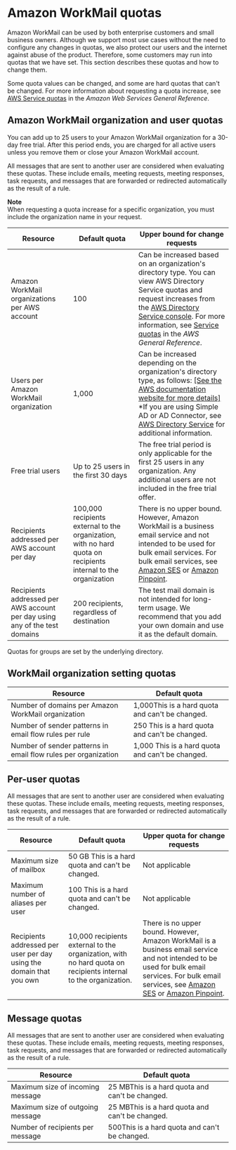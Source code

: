 # Amazon WorkMail quotas<a name="workmail_limits"></a>

Amazon WorkMail can be used by both enterprise customers and small business owners\. Although we support most use cases without the need to configure any changes in quotas, we also protect our users and the internet against abuse of the product\. Therefore, some customers may run into quotas that we have set\. This section describes these quotas and how to change them\.

Some quota values can be changed, and some are hard quotas that can't be changed\. For more information about requesting a quota increase, see [AWS Service quotas](https://docs.aws.amazon.com/general/latest/gr/aws_service_limits.html) in the *Amazon Web Services General Reference*\.

## Amazon WorkMail organization and user quotas<a name="user_limits"></a>

You can add up to 25 users to your Amazon WorkMail organization for a 30\-day free trial\. After this period ends, you are charged for all active users unless you remove them or close your Amazon WorkMail account\.

All messages that are sent to another user are considered when evaluating these quotas\. These include emails, meeting requests, meeting responses, task requests, and messages that are forwarded or redirected automatically as the result of a rule\.

**Note**  
When requesting a quota increase for a specific organization, you must include the organization name in your request\.


| Resource | Default quota | Upper bound for change requests | 
| --- | --- | --- | 
| Amazon WorkMail organizations per AWS account | 100 | Can be increased based on an organization's directory type\. You can view AWS Directory Service quotas and request increases from the [AWS Directory Service console](https://console.aws.amazon.com/directoryservicev2/)\. For more information, see [Service quotas](https://docs.aws.amazon.com/general/latest/gr/ds_region.html#limits_ds) in the *AWS General Reference*\. | 
|  Users per Amazon WorkMail organization  |  1,000  |  Can be increased depending on the organization's directory type, as follows: [\[See the AWS documentation website for more details\]](http://docs.aws.amazon.com/workmail/latest/adminguide/workmail_limits.html) \*If you are using Simple AD or AD Connector, see [AWS Directory Service](https://docs.aws.amazon.com/directoryservice/latest/admin-guide/what_is.html) for additional information\.  | 
| Free trial users |  Up to 25 users in the first 30 days  |  The free trial period is only applicable for the first 25 users in any organization\. Any additional users are not included in the free trial offer\.  | 
| Recipients addressed per AWS account per day  | 100,000 recipients external to the organization, with no hard quota on recipients internal to the organization | There is no upper bound\. However, Amazon WorkMail is a business email service and not intended to be used for bulk email services\. For bulk email services, see [Amazon SES](https://aws.amazon.com/ses/) or [Amazon Pinpoint](https://aws.amazon.com/pinpoint/)\. | 
| Recipients addressed per AWS account per day using any of the test domains | 200 recipients, regardless of destination | The test mail domain is not intended for long\-term usage\. We recommend that you add your own domain and use it as the default domain\. | 

Quotas for groups are set by the underlying directory\.

## WorkMail organization setting quotas<a name="organization_limits"></a>


| Resource | Default quota | 
| --- | --- | 
| Number of domains per Amazon WorkMail organization | 1,000This is a hard quota and can't be changed\.  | 
|  Number of sender patterns in email flow rules per rule  |  250 This is a hard quota and can't be changed\.  | 
|  Number of sender patterns in email flow rules per organization  |  1,000 This is a hard quota and can't be changed\.  | 

## Per\-user quotas<a name="per_user_limits"></a>

All messages that are sent to another user are considered when evaluating these quotas\. These include emails, meeting requests, meeting responses, task requests, and messages that are forwarded or redirected automatically as the result of a rule\.


| Resource | Default quota | Upper quota for change requests | 
| --- | --- | --- | 
| Maximum size of mailbox | 50 GB This is a hard quota and can't be changed\.  |  Not applicable  | 
| Maximum number of aliases per user |  100 This is a hard quota and can't be changed\.  |  Not applicable  | 
| Recipients addressed per user per day using the domain that you own | 10,000 recipients external to the organization, with no hard quota on recipients internal to the organization\. | There is no upper bound\. However, Amazon WorkMail is a business email service and not intended to be used for bulk email services\. For bulk email services, see [Amazon SES](https://aws.amazon.com/ses/) or [Amazon Pinpoint](https://aws.amazon.com/pinpoint/)\. | 

## Message quotas<a name="message_limits"></a>

All messages that are sent to another user are considered when evaluating these quotas\. These include emails, meeting requests, meeting responses, task requests, and messages that are forwarded or redirected automatically as the result of a rule\.


| Resource  | Default quota  | 
| --- | --- | 
|  Maximum size of incoming message  | 25 MBThis is a hard quota and can't be changed\. | 
| Maximum size of outgoing message | 25 MBThis is a hard quota and can't be changed\. | 
|  Number of recipients per message  | 500This is a hard quota and can't be changed\. | 